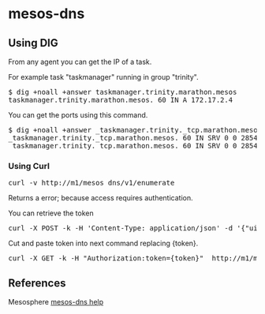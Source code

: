 # mesos-dns

## Using DIG 

From any agent you can get the IP of a task.  

For example task "taskmanager" running in group "trinity".

<pre>
$ dig +noall +answer taskmanager.trinity.marathon.mesos
taskmanager.trinity.marathon.mesos. 60 IN A	172.17.2.4
</pre>

You can get the ports using this command.

<pre>
$ dig +noall +answer _taskmanager.trinity._tcp.marathon.mesos SRV
_taskmanager.trinity._tcp.marathon.mesos. 60 IN	SRV 0 0 28541 taskmanager.trinity-51nmf-s2.marathon.mesos.
_taskmanager.trinity._tcp.marathon.mesos. 60 IN	SRV 0 0 28542 taskmanager.trinity-51nmf-s2.marathon.mesos.
</pre>


### Using Curl

<pre>
curl -v http://m1/mesos_dns/v1/enumerate 
</pre>
Returns a error; because access requires authentication.

You can retrieve the token
<pre>
curl -X POST -k -H 'Content-Type: application/json' -d '{"uid":"admin","password":"YOUR PASSWORD"}' https://m1/acs/api/v1/auth/login
</pre>

Cut and paste token into next command replacing {token}.

<pre>
curl -X GET -k -H "Authorization:token={token}"  http://m1/mesos_dns/v1/enumerate
</pre>

## References

Mesosphere [mesos-dns help](https://docs.mesosphere.com/1.9/networking/mesos-dns/service-naming/)
